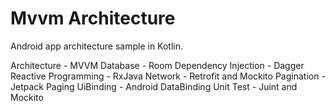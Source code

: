 # Mvvm Architecture
Android app architecture sample in Kotlin.

Architecture - MVVM
Database - Room
Dependency Injection - Dagger
Reactive Programming - RxJava
Network - Retrofit and Mockito
Pagination - Jetpack Paging
UiBinding - Android DataBinding
Unit Test - Juint and Mockito
